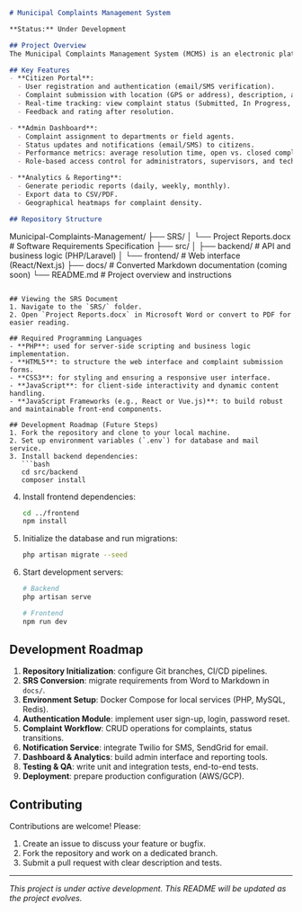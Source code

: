 ```markdown
# Municipal Complaints Management System

**Status:** Under Development

## Project Overview
The Municipal Complaints Management System (MCMS) is an electronic platform designed to streamline the reporting, tracking, and resolution of municipal service issues. Citizens can submit complaints about public infrastructure, sanitation, lighting, water supply, and other municipal services. Municipal staff can review, assign, and resolve complaints efficiently, with real-time status updates and analytics.

## Key Features
- **Citizen Portal**: 
  - User registration and authentication (email/SMS verification).
  - Complaint submission with location (GPS or address), description, and photo attachments.
  - Real-time tracking: view complaint status (Submitted, In Progress, Resolved).
  - Feedback and rating after resolution.

- **Admin Dashboard**: 
  - Complaint assignment to departments or field agents.
  - Status updates and notifications (email/SMS) to citizens.
  - Performance metrics: average resolution time, open vs. closed complaints, departmental workload.
  - Role-based access control for administrators, supervisors, and technicians.

- **Analytics & Reporting**: 
  - Generate periodic reports (daily, weekly, monthly).
  - Export data to CSV/PDF.
  - Geographical heatmaps for complaint density.

## Repository Structure
```

Municipal-Complaints-Management/
├── SRS/
│   └── Project Reports.docx       # Software Requirements Specification
├── src/
│   ├── backend/                  # API and business logic (PHP/Laravel)
│   └── frontend/                 # Web interface (React/Next.js)
├── docs/                         # Converted Markdown documentation (coming soon)
└── README.md                     # Project overview and instructions

````

## Viewing the SRS Document
1. Navigate to the `SRS/` folder.
2. Open `Project Reports.docx` in Microsoft Word or convert to PDF for easier reading.

## Required Programming Languages
- **PHP**: used for server-side scripting and business logic implementation.
- **HTML5**: to structure the web interface and complaint submission forms.
- **CSS3**: for styling and ensuring a responsive user interface.
- **JavaScript**: for client-side interactivity and dynamic content handling.
- **JavaScript Frameworks (e.g., React or Vue.js)**: to build robust and maintainable front-end components.

## Development Roadmap (Future Steps)
1. Fork the repository and clone to your local machine.
2. Set up environment variables (`.env`) for database and mail service.
3. Install backend dependencies:
   ```bash
   cd src/backend
   composer install
````

4. Install frontend dependencies:

   ```bash
   cd ../frontend
   npm install
   ```
5. Initialize the database and run migrations:

   ```bash
   php artisan migrate --seed
   ```
6. Start development servers:

   ```bash
   # Backend
   php artisan serve

   # Frontend
   npm run dev
   ```

## Development Roadmap

1. **Repository Initialization**: configure Git branches, CI/CD pipelines.
2. **SRS Conversion**: migrate requirements from Word to Markdown in `docs/`.
3. **Environment Setup**: Docker Compose for local services (PHP, MySQL, Redis).
4. **Authentication Module**: implement user sign-up, login, password reset.
5. **Complaint Workflow**: CRUD operations for complaints, status transitions.
6. **Notification Service**: integrate Twilio for SMS, SendGrid for email.
7. **Dashboard & Analytics**: build admin interface and reporting tools.
8. **Testing & QA**: write unit and integration tests, end-to-end tests.
9. **Deployment**: prepare production configuration (AWS/GCP).

## Contributing

Contributions are welcome! Please:

1. Create an issue to discuss your feature or bugfix.
2. Fork the repository and work on a dedicated branch.
3. Submit a pull request with clear description and tests.

---

*This project is under active development. This README will be updated as the project evolves.*

```
```
